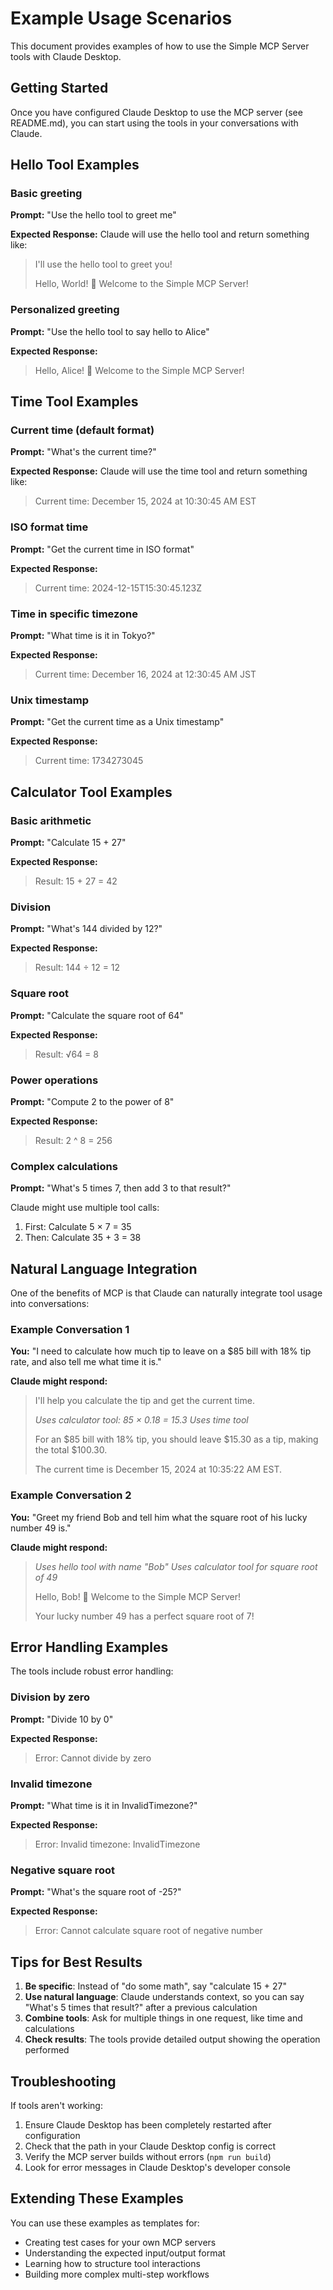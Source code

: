 # Example Usage Scenarios

This document provides examples of how to use the Simple MCP Server tools with Claude Desktop.

## Getting Started

Once you have configured Claude Desktop to use the MCP server (see README.md), you can start using the tools in your conversations with Claude.

## Hello Tool Examples

### Basic greeting
**Prompt:** "Use the hello tool to greet me"

**Expected Response:** Claude will use the hello tool and return something like:
> I'll use the hello tool to greet you!
> 
> Hello, World! 👋 Welcome to the Simple MCP Server!

### Personalized greeting
**Prompt:** "Use the hello tool to say hello to Alice"

**Expected Response:** 
> Hello, Alice! 👋 Welcome to the Simple MCP Server!

## Time Tool Examples

### Current time (default format)
**Prompt:** "What's the current time?"

**Expected Response:** Claude will use the time tool and return something like:
> Current time: December 15, 2024 at 10:30:45 AM EST

### ISO format time
**Prompt:** "Get the current time in ISO format"

**Expected Response:**
> Current time: 2024-12-15T15:30:45.123Z

### Time in specific timezone
**Prompt:** "What time is it in Tokyo?"

**Expected Response:**
> Current time: December 16, 2024 at 12:30:45 AM JST

### Unix timestamp
**Prompt:** "Get the current time as a Unix timestamp"

**Expected Response:**
> Current time: 1734273045

## Calculator Tool Examples

### Basic arithmetic
**Prompt:** "Calculate 15 + 27"

**Expected Response:**
> Result: 15 + 27 = 42

### Division
**Prompt:** "What's 144 divided by 12?"

**Expected Response:**
> Result: 144 ÷ 12 = 12

### Square root
**Prompt:** "Calculate the square root of 64"

**Expected Response:**
> Result: √64 = 8

### Power operations
**Prompt:** "Compute 2 to the power of 8"

**Expected Response:**
> Result: 2 ^ 8 = 256

### Complex calculations
**Prompt:** "What's 5 times 7, then add 3 to that result?"

Claude might use multiple tool calls:
1. First: Calculate 5 × 7 = 35
2. Then: Calculate 35 + 3 = 38

## Natural Language Integration

One of the benefits of MCP is that Claude can naturally integrate tool usage into conversations:

### Example Conversation 1
**You:** "I need to calculate how much tip to leave on a $85 bill with 18% tip rate, and also tell me what time it is."

**Claude might respond:**
> I'll help you calculate the tip and get the current time.
> 
> *Uses calculator tool: 85 × 0.18 = 15.3*
> *Uses time tool*
> 
> For an $85 bill with 18% tip, you should leave $15.30 as a tip, making the total $100.30.
> 
> The current time is December 15, 2024 at 10:35:22 AM EST.

### Example Conversation 2
**You:** "Greet my friend Bob and tell him what the square root of his lucky number 49 is."

**Claude might respond:**
> *Uses hello tool with name "Bob"*
> *Uses calculator tool for square root of 49*
> 
> Hello, Bob! 👋 Welcome to the Simple MCP Server!
> 
> Your lucky number 49 has a perfect square root of 7!

## Error Handling Examples

The tools include robust error handling:

### Division by zero
**Prompt:** "Divide 10 by 0"

**Expected Response:**
> Error: Cannot divide by zero

### Invalid timezone
**Prompt:** "What time is it in InvalidTimezone?"

**Expected Response:**
> Error: Invalid timezone: InvalidTimezone

### Negative square root
**Prompt:** "What's the square root of -25?"

**Expected Response:**
> Error: Cannot calculate square root of negative number

## Tips for Best Results

1. **Be specific**: Instead of "do some math", say "calculate 15 + 27"
2. **Use natural language**: Claude understands context, so you can say "What's 5 times that result?" after a previous calculation
3. **Combine tools**: Ask for multiple things in one request, like time and calculations
4. **Check results**: The tools provide detailed output showing the operation performed

## Troubleshooting

If tools aren't working:
1. Ensure Claude Desktop has been completely restarted after configuration
2. Check that the path in your Claude Desktop config is correct
3. Verify the MCP server builds without errors (`npm run build`)
4. Look for error messages in Claude Desktop's developer console

## Extending These Examples

You can use these examples as templates for:
- Creating test cases for your own MCP servers
- Understanding the expected input/output format
- Learning how to structure tool interactions
- Building more complex multi-step workflows